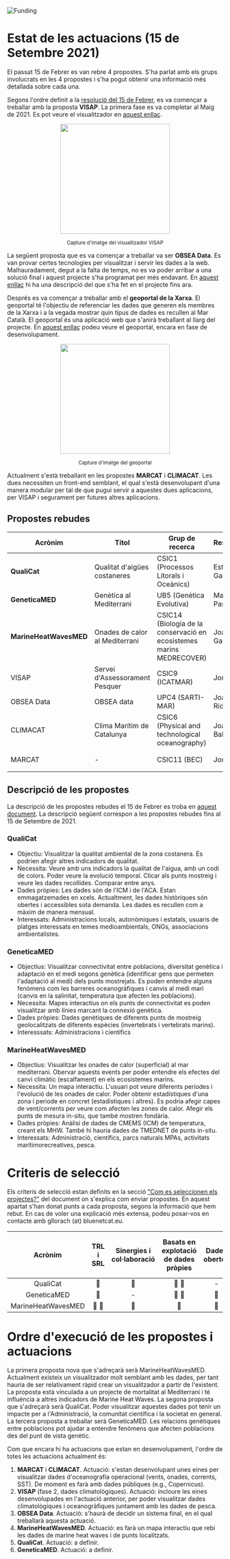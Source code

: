![Funding](https://github.com/BlueNetCatAccio4/BlueNetCatAccio4.github.io/blob/main/img/logos.png)
# Estat de les actuacions (15 de Setembre 2021)
El passat 15 de Febrer es van rebre 4 propostes. S'ha parlat amb els grups involucrats en les 4 propostes i s'ha pogut obtenir una informació més detallada sobre cada una. 

Segons l'ordre definit a la [resolució del 15 de Febrer](resolucio_actuacions_15_febrer.md), es va començar a treballar amb la proposta **VISAP**. La primera fase es va completar al Maig de 2021. Es pot veure el visualitzador en [aquest enllaç](https://bluenetcataccio4.github.io/VISAP/).

<p align="center" width="100%">
  <a href="https://bluenetcataccio4.github.io/VISAP/">
  <img width="256" height="256" src="https://github.com/BlueNetCatAccio4/BlueNetCatAccio4.github.io/raw/main/img/VISAP.png">
  </a>
  <p align="center" width="100%">
    <sub>Capture d'imatge del visualitzador VISAP</sub>
  </p>
</p>

La següent proposta que es va començar a treballar va ser **OBSEA Data**. Es van provar certes tecnologies per visualitzar i servir les dades a la web. Malhauradament, degut a la falta de temps, no es va poder arribar a una solució final i aquest projecte s'ha programat per més endavant. En [aquest enllaç](https://github.com/BlueNetCatAccio4/BlueNetCatAccio4.github.io/tree/main/OBSEA) hi ha una descripció del que s'ha fet en el projecte fins ara.

Després es va començar a treballar amb el **geoportal de la Xarxa**. El geoportal té l'objectiu de referenciar les dades que generen els membres de la Xarxa i a la vegada mostrar quin tipus de dades es recullen al Mar Català. El geoportal és una aplicació web que s'anirà treballant al llarg del projecte. En [aquest enllaç](https://bluenetcataccio4.github.io/geoportal/) podeu veure el geoportal, encara en fase de desenvolupament.

<p align="center" width="100%">
  <a href="https://bluenetcataccio4.github.io/geoportal/">
  <img width="256" height="256" src="https://github.com/BlueNetCatAccio4/BlueNetCatAccio4.github.io/raw/main/img/geoportal.png">
  </a>
  <p align="center" width="100%">
    <sub>Capture d'imatge del geoportal</sub>
  </p>
</p>

Actualment s'està treballant en les propostes **MARCAT** i **CLIMACAT**. Les dues necessiten un front-end semblant, el qual s'està desenvolupant d'una manera modular per tal de que pugui servir a aquestes dues aplicacions, per VISAP i segurament per futures altres aplicacions.

## Propostes rebudes
| Acrònim        | Títol                       | Grup de recerca | Responsable      | Estat |
| --------------- | ---------------           | ---------------  |  --------------- | -------------- |
| **QualiCat**         | Qualitat d'aigües costaneres | CSIC1 (Processos Litorals i Oceànics) |Esther Garcés |:gift: Nova proposta|
|**GeneticaMED**     | Genètica al Mediterrani | UB5 (Genètica Evolutiva) |Marta Pascual |:gift: Nova proposta|
| **MarineHeatWavesMED**    | Onades de calor al Mediterrani  | CSIC14 (Biologia de la conservació en ecosistemes marins MEDRECOVER) |Joaquim Garrabou |:gift: Nova proposta|
| VISAP          | Servei d'Assessorament Pesquer | CSIC9 (ICATMAR)   | Jordi Ribera | :white_check_mark: Primera fase completada|
| OBSEA Data     | OBSEA data                 | UPC4 (SARTI-MAR)   |  Joaquin del Rio | :stopwatch:	En espera |
| CLIMACAT       | Clima Marítim de Catalunya   | CSIC6 (Physical and technological oceanography) |Joaquim Ballabrera | :hammer_and_wrench:	En desenvolupament|
| MARCAT         | - | CSIC11 (BEC) |Jordi Isern | :hammer_and_wrench:	En desenvolupament |

## Descripció de les propostes
La descripció de les propostes rebudes el 15 de Febrer es troba en [aquest document](resolucio_actuacions_15_febrer.md). La descripció següent correspon a les propostes rebudes fins al 15 de Setembre de 2021.

### QualiCat
- Objectiu: Visualitzar la qualitat ambiental de la zona costanera. Es podrien afegir altres indicadors de qualitat.
- Necessita: Veure amb uns indicadors la qualitat de l'aigua, amb un codi de colors. Poder veure la evolució temporal. Clicar als punts mostreig i veure les dades recollides. Comparar entre anys.
- Dades pròpies: Les dades són de l'ICM i de l'ACA. Estan emmagatzemades en xcels. Actualtment, les dades històriques són obertes i accessibles sota demanda. Les dades es recullen com a màxim de manera mensual.
- Interessats: Administracions locals, autonòmiques i estatals, usuaris de platges interessats en temes medioambientals, ONGs, associacions ambientalistes.

### GeneticaMED
- Objectius: Visualitzar connectivitat entre poblacions, diversitat genètica i adaptació en el medi segons genètica (identificar gens que permeten l'adaptació al medi) dels punts mostrejats. Es poden entendre alguns fenòmens com les barreres oceanogràfiques i canvis al medi mari (canvis en la salinitat, temperatura que afecten les poblacions).
- Necessita: Mapes interactius on els punts de connectivitat es poden visualitzar amb línies marcant la connexió genètica.
- Dades pròpies: Dades genètiques de diferents punts de mostreig geolocalitzats de diferents espècies (invertebrats i vertebrats marins).
- Interesssats: Administracions i científics

### MarineHeatWavesMED
- Objectius: Visualitzar les onades de calor (superficial) al mar mediterrani. Obervar aquests events per poder entendre els efectes del canvi climàtic (escalfament) en els ecosistemes marins.
- Necessita: Un mapa interactiu. L'usuari pot veure diferents períodes i l'evolució de les onades de calor. Poder obtenir estadístiques d'una zona i periode en concret (estadístiques i altres). Es podria afegir capes de vent/corrents per veure com afecten les zones de calor. Afegir els punts de mesura in-situ, que també mostren fondària.
- Dades pròpies: Anàlisi de dades de CMEMS (ICM) de temperatura, creant els MHW. També hi hauria dades de TMEDNET de punts in-situ.
- Interessats: Administració, científics, parcs naturals MPAs, activitats marítimorecreatives, pesca.


# Criteris de selecció
Els criteris de selecció estan definits en la secció ["Com es seleccionen els projectes?"](propostes_actuacions.md#com-es-seleccionen-els-projectes) del document on s'explica com enviar propostes. En aquest apartat s'han donat punts a cada proposta, segons la informació que hem rebut. En cas de voler una explicació més extensa, podeu posar-vos en contacte amb gllorach (at) bluenetcat.eu.

| Acrònim        | TRL i SRL  | Sinergies i col·laboració | Basats en explotació de dades pròpies | Dades obertes |  Accessibilitat i maduresa de dades | Ajuda tècnica | Associat a un projecte o contracte |
| :-----------: | :-----------: | :-----------: | :-----------: | :-----------: | :-----------: | :-----------: | :-----------: |
|     QualiCat |       &#x1F535;|     &#x1F535;  | &#x1F535; &#x1F535;|-        |&#x1F535;|&#x1F535;|&#x1F535; &#x1F535;|           
|    GeneticaMED |     &#x1F535;|        -      | &#x1F535; &#x1F535;| &#x1F535;|&#x1F535;|&#x1F535;|     &#x1F535;           |           
|MarineHeatWavesMED| &#x1F535;  &#x1F535;| &#x1F535;| &#x1F535;|       &#x1F535;|&#x1F535; &#x1F535; &#x1F535;|&#x1F535;|&#x1F535; &#x1F535;|           

# Ordre d'execució de les propostes i actuacions
La primera proposta nova que s'adreçarà serà MarineHeatWavesMED. Actualment existeix un visualitzador molt semblant amb les dades, per tant hauria de ser relativament ràpid crear un visualitzador a partir de l'existent. La proposta està vinculada a un projecte de mortalitat al Mediterrani i té influència a altres indicadors de Marine Heat Waves. La segona proposta que s'adreçarà serà QualiCat. Poder visualitzar aquestes dades pot tenir un impacte per a l'Administració, la comunitat científica i la societat en general. La tercera proposta a treballar serà GeneticaMED. Les relacions genètiques entre poblacions pot ajudar a entendre fenòmens que afecten poblacions des del punt de vista genètic.

Com que encara hi ha actuacions que estan en desenvolupament, l'ordre de totes les actuacions actualment és:
1. **MARCAT** i **CLIMACAT**. Actuació: s'estan desenvolupant unes eines per visualitzar dades d'oceanografia operacional (vents, onades, corrents, SST). De moment es farà amb dades públiques (e.g., Copernicus).
2. **VISAP** (fase 2, dades climatològiques). Actuació: incloure les eines desenvolupades en l'actuació anterior, per poder visualitzar dades climatològiques i oceanogràfiques juntament amb les dades de pesca.
3. **OBSEA Data**. Actuació: s'haurà de decidir un sistema final, en el qual treballarà aquesta actuació.
4. **MarineHeatWavesMED**. Actuació: es farà un mapa interactiu que rebi les dades de marine heat waves i de punts localitzats.
5. **QualiCat**. Actuació: a definir.
6. **GeneticaMED**. Actuació: a definir.





